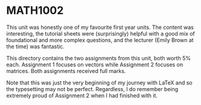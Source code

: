 # MATH1002

This unit was honestly one of my favourite first year units. The content was interesting, the tutorial sheets were (surprisingly) helpful with a good mix of foundational and more complex questions, and the lecturer (Emily Brown at the time) was fantastic.

This directory contains the two assignments from this unit, both worth 5% each. Assignment 1 focuses on vectors while Assignment 2 focuses on matrices. Both assignments received full marks.

Note that this was just the very beginning of my journey with LaTeX and so the typesetting may not be perfect. Regardless, I do remember being extremely proud of Assignment 2 when I had finished with it.
